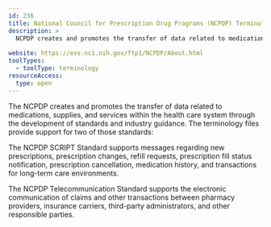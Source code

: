 ```yaml
---
id: 236
title: National Council for Prescription Drug Programs (NCPDP) Terminology
description: >
  NCPDP creates and promotes the transfer of data related to medications, supplies, and services within the health care system through the development of standards and industry guidance. The terminology files provide support the NCPDP SCRIPT Standard and the NCPDP Telecommunication Standard.
  
website: https://evs.nci.nih.gov/ftp1/NCPDP/About.html
toolTypes:
  - toolType: terminology
resourceAccess:
  type: open
---
```

The NCPDP creates and promotes the transfer of data related to medications, supplies, and services within the health care system through the development of standards and industry guidance. The terminology files provide support for two of those standards:

The NCPDP SCRIPT Standard supports messages regarding new prescriptions, prescription changes, refill requests, prescription fill status notification, prescription cancellation, medication history, and transactions for long-term care environments.

The NCPDP Telecommunication Standard supports the electronic communication of claims and other transactions between pharmacy providers, insurance carriers, third-party administrators, and other responsible parties.